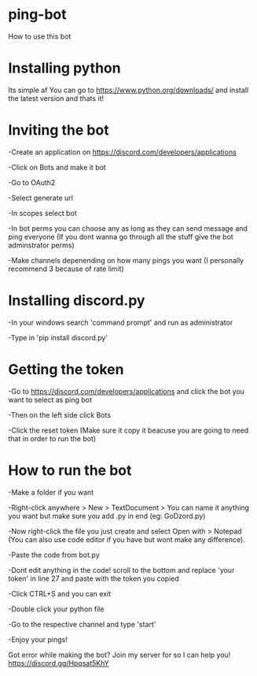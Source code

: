 # ping-bot

How to use this bot

# Installing python

Its simple af
You can go to https://www.python.org/downloads/ and install the latest version and thats it!

# Inviting the bot
-Create an application on https://discord.com/developers/applications

-Click on Bots and make it bot

-Go to OAuth2

-Select generate url

-In scopes select bot

-In bot perms you can choose any as long as they can send message and ping everyone (If you dont wanna go through all the stuff give the bot adminstrator perms)

-Make channels depenending on how many pings you want (I personally recommend 3 because of rate limit)

# Installing discord.py	

-In your windows search 'command prompt' and run as administrator

-Type in 'pip install discord.py'

# Getting the token

-Go to https://discord.com/developers/applications and click the bot you want to select as ping bot

-Then on the left side click Bots

-Click the reset token (Make sure it copy it beacuse you are going to need that in order to run the bot)

# How to run the bot

-Make a folder if you want

-Right-click anywhere > New > TextDocument > You can name it anything you want but make sure you add .py in end (eg: GoDzord.py)

-Now right-click the file you just create and select Open with > Notepad (You can also use code editor if you have but wont make any difference).

-Paste the code from bot.py

-Dont edit anything in the code! scroll to the bottom and replace 'your token' in line 27 and paste with the token you copied

-Click CTRL+S and you can exit

-Double click your python file

-Go to the respective channel and type 'start'

-Enjoy your pings!

Got error while making the bot?
Join my server for so I can help you! 
https://discord.gg/Hpqsat5KhY

